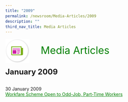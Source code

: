 ```yaml
---
title: "2009"
permalink: /newsroom/Media-Articles/2009
description: ""
third_nav_title: Media Articles
---
```

<html>
<img align="left" src="/images/icons/ico_media_articles.png" class="PressReleaseIcon"><br><font align="center" color="green" size="+3">&nbsp;&nbsp;&nbsp;&nbsp;Media Articles</font>
<br><br><br>
<font size="+2"><b> January 2009</b></font><br><br>

30 January 2009<br>
<a class="hyperlink" href="http://www.mom.gov.sg/newsroom/press-replies/2009/workfare-scheme-open-to-oddjob-parttime-workers">Workfare Scheme Open to Odd-Job, Part-Time Workers</a>

<style>
img.PressReleaseIcon {
  height: 15%;
  width: 15%;
}
a.hyperlink {
    color:green;
  }
a.hyperlink:hover {
    color:MediumVioletRed;
}
</style>
</html>